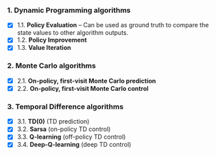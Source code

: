 ### 1. Dynamic Programming algorithms
- [x] 1.1. **Policy Evaluation** – Can be used as ground truth to compare the state values to other algorithm outputs.
- [x] 1.2. **Policy Improvement**
- [x] 1.3. **Value Iteration**

### 2. Monte Carlo algorithms
- [x] 2.1. **On-policy, first-visit Monte Carlo prediction**  
- [x] 2.2. **On-policy, first-visit Monte Carlo control**

### 3. Temporal Difference algorithms
- [x] 3.1. **TD(0)** (TD prediction)
- [x] 3.2. **Sarsa** (on-policy TD control)
- [x] 3.3. **Q-learning** (off-policy TD control)
- [x] 3.4. **Deep-Q-learning** (deep TD control)
